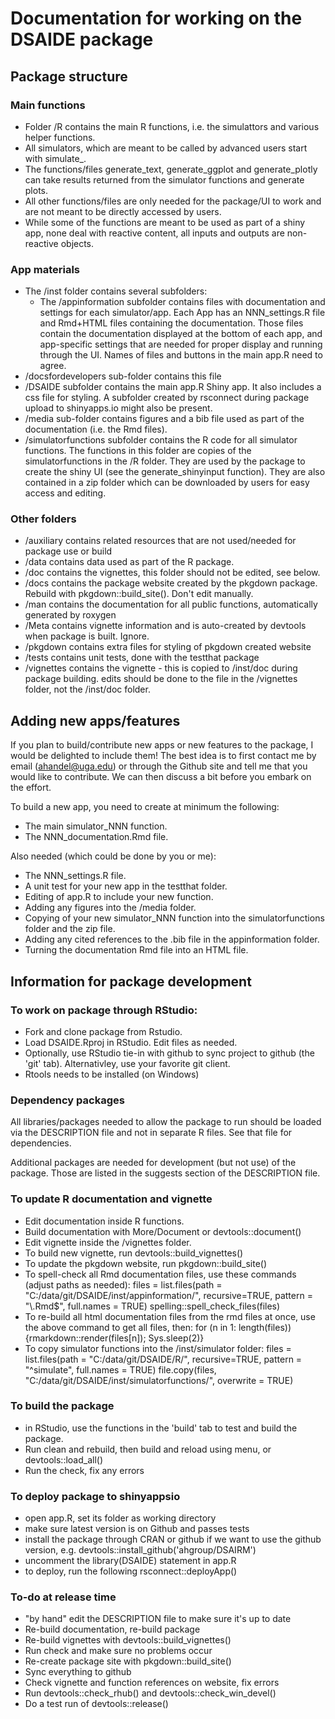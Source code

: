 # Documentation for working on the DSAIDE package 

## Package structure 

### Main functions
* Folder /R contains the main R functions, i.e. the simulattors and various helper functions. 
* All simulators, which are meant to be called by advanced users start with simulate_. 
* The functions/files generate_text, generate_ggplot and generate_plotly can take results returned from the simulator functions and generate plots. 
* All other functions/files are only needed for the package/UI to work and are not meant to be directly accessed by users.
* While some of the functions are meant to be used as part of a shiny app, none deal with reactive content, all inputs and outputs are non-reactive objects.

### App materials
* The /inst folder contains several subfolders: 
  * The /appinformation subfolder contains files with documentation and settings for each simulator/app. Each App has an NNN_settings.R file and Rmd+HTML files containing the documentation. Those files contain the documentation displayed at the bottom of each app, and app-specific settings that are needed for proper display and running through the UI. Names of files and buttons in the main app.R need to agree.
 * /docsfordevelopers sub-folder contains this file
  * /DSAIDE subfolder contains the main app.R Shiny app. It also includes a css file for styling. A subfolder created by rsconnect during package upload to shinyapps.io might also be present. 
  * /media sub-folder contains figures and a bib file used as part of the documentation (i.e. the Rmd files). 
  * /simulatorfunctions subfolder contains the R code for all simulator functions. The functions in this folder are copies of the simulatorfunctions in the /R folder. They are used by the package to create the shiny UI (see the generate_shinyinput function). They are also contained in a zip folder which can be downloaded by users for easy access and editing.


### Other folders

* /auxiliary contains related resources that are not used/needed for package use or build
* /data contains data used as part of the R package.
* /doc contains the vignettes, this folder should not be edited, see below.
* /docs contains the package website created by the pkgdown package. Rebuild with pkgdown::build_site(). Don't edit manually.
* /man contains the documentation for all public functions, automatically generated by roxygen
* /Meta contains vignette information and is auto-created by devtools when package is built. Ignore.
* /pkgdown contains extra files for styling of pkgdown created website
* /tests contains unit tests, done with the testthat package
* /vignettes contains the vignette - this is copied to /inst/doc during package building. edits should be done to the file in the /vignettes folder, not the /inst/doc folder.

## Adding new apps/features

If you plan to build/contribute new apps or new features to the package, I would be delighted to include them! The best idea is to first contact me by email (ahandel@uga.edu) or through the Github site and tell me that you would like to contribute. We can then discuss a bit before you embark on the effort. 

To build a new app, you need to create at minimum the following:

* The main simulator_NNN function.
* The NNN_documentation.Rmd file.

Also needed (which could be done by you or me):

* The NNN_settings.R file. 
* A unit test for your new app in the testthat folder.
* Editing of app.R to include your new function.
* Adding any figures into the /media folder.
* Copying of your new simulator_NNN function into the simulatorfunctions folder and the zip file.
* Adding any cited references to the .bib file in the appinformation folder.
* Turning the documentation Rmd file into an HTML file.

## Information for package development

### To work on package through RStudio: 
* Fork and clone package from Rstudio.
* Load DSAIDE.Rproj in RStudio. Edit files as needed.
* Optionally, use RStudio tie-in with github to sync project to github (the 'git' tab). Alternativley, use your favorite git client.
* Rtools needs to be installed (on Windows)

### Dependency packages 
All libraries/packages needed to allow the package to run should be loaded via the DESCRIPTION file and not in separate R files. See that file for dependencies.

Additional packages are needed for development (but not use) of the package. Those are listed in the suggests section of the DESCRIPTION file. 


### To update R documentation and vignette
* Edit documentation inside R functions. 
* Build documentation with More/Document or devtools::document()
* Edit vignette inside the /vignettes folder.
* To build new vignette, run devtools::build_vignettes()
* To update the pkgdown website, run pkgdown::build_site()
* To spell-check all Rmd documentation files, use these commands (adjust paths as needed):
files = list.files(path = "C:/data/git/DSAIDE/inst/appinformation/", recursive=TRUE, pattern = "\\.Rmd$", full.names = TRUE)
spelling::spell_check_files(files)
* To re-build all html documentation files from the rmd files at once, use the above command to get all files, then:
for (n in 1: length(files)) {rmarkdown::render(files[n]); Sys.sleep(2)}
* To copy simulator functions into the /inst/simulator folder:
files = list.files(path = "C:/data/git/DSAIDE/R/", recursive=TRUE, pattern = "^simulate", full.names = TRUE)
file.copy(files, "C:/data/git/DSAIDE/inst/simulatorfunctions/", overwrite = TRUE)

### To build the package
* in RStudio, use the functions in the 'build' tab to test and build the package.
* Run clean and rebuild, then build and reload using menu, or devtools::load_all()
* Run the check, fix any errors 

### To deploy package to shinyappsio
* open app.R, set its folder as working directory
* make sure latest version is on Github and passes tests
* install the package through CRAN or github if we want to use the github version, e.g. devtools::install_github('ahgroup/DSAIRM')
* uncomment the library(DSAIDE) statement in app.R 
* to deploy, run the following rsconnect::deployApp()

### To-do at release time 
* "by hand" edit the DESCRIPTION file to make sure it's up to date
* Re-build documentation, re-build package
* Re-build vignettes with devtools::build_vignettes()
* Run check and make sure no problems occur
* Re-create package site with pkgdown::build_site()
* Sync everything to github
* Check vignette and function references on website, fix errors
* Run devtools::check_rhub() and devtools::check_win_devel()
* Do a test run of devtools::release()
